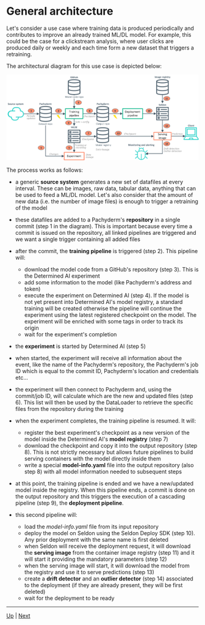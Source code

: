  
# General architecture ####################

Let's consider a use case where training data is produced periodically and contributes to improve an already trained ML/DL model. For example, this could be the case for a clickstream analysis, where user clicks are produced daily or weekly and each time form a new dataset that triggers a retraining.

The architectural diagram for this use case is depicted below:

![screenshot](architecture.png)

The process works as follows:
- a generic **source system** generates a new set of datafiles at every interval. These can be images, raw data, tabular data, anything that can be used to feed a ML/DL model. Let's also consider that the amount of new data (i.e. the number of image files) is enough to trigger a retraining of the model

- these datafiles are added to a Pachyderm's **repository** in a single commit (step 1 in the diagram). This is important because every time a commit is issued on the repository, all linked pipelines are triggered and we want a single trigger containing all added files

- after the commit, the **training pipeline** is triggered (step 2). This pipeline will:
  - download the model code from a GitHub's repository (step 3). This is the Determined AI experiment
  - add some information to the model (like Pachyderm's address and token)
  - execute the experiment on Determined AI (step 4). If the model is not yet present into Determined AI's model registry, a standard training will be created otherwise the pipeline will continue the experiment using the latest registered checkpoint on the model. The experiment will be enriched with some tags in order to track its origin
  - wait for the experiment's completion

- the **experiment** is started by Determined AI (step 5)

- when started, the experiment will receive all information about the event, like the name of the Pachyderm's repository, the Pachyderm's job ID which is equal to the commit ID, Pachyderm's location and credentials etc...

- the experiment will then connect to Pachyderm and, using the commit/job ID, will calculate which are the new and updated files (step 6). This list will then be used by the DataLoader to retrieve the specific files from the repository during the training

- when the experiment completes, the training pipeline is resumed. It will:
  - register the best experiment's checkpoint as a new version of the model inside the Determined AI's **model registry** (step 7)
  - download the checkpoint and copy it into the output repository (step 8). This is not strictly necessary but allows future pipelines to build serving containers with the model directly inside them
  - write a special **model-info.yaml** file into the output repository (also step 8) with all model information needed to subsequent steps

- at this point, the training pipeline is ended and we have a new/updated model inside the registry. When this pipeline ends, a commit is done on the output repository and this triggers the execution of a cascading pipeline (step 9), the **deployment pipeline**. 

- this second pipeline will:
  - load the *model-info.yaml* file from its input repository
  - deploy the model on Seldon using the Seldon Deploy SDK (step 10). Any prior deployment with the same name is first deleted
  - when Seldon will receive the deployment request, it will download the **serving image** from the container image registry (step 11) and it will start it providing the mandatory parameters (step 12)
  - when the serving image will start, it will download the model from the registry and use it to serve predictions (step 13)
  - create a **drift detector** and an **outlier detector** (step 14) associated to the deployment (if they are already present, they will be first deleted)
  - wait for the deployment to be ready


---
[Up](../README.md) | [Next](prerequisites.md)